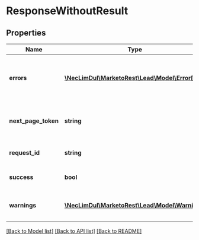 # ResponseWithoutResult

## Properties

Name | Type | Description | Notes
------------ | ------------- | ------------- | -------------
**errors** | [**\NecLimDul\MarketoRest\Lead\Model\Error[]**](Error.md) | Array of errors that occurred if the request was unsuccessful | [optional]
**next_page_token** | **string** | Paging token returned from a previous response | [optional]
**request_id** | **string** | Id of the request made |
**success** | **bool** | Whether the request succeeded |
**warnings** | [**\NecLimDul\MarketoRest\Lead\Model\Warning[]**](Warning.md) | Array of warnings given for the operation | [optional]

[[Back to Model list]](../../README.md#models) [[Back to API list]](../../README.md#endpoints) [[Back to README]](../../README.md)
